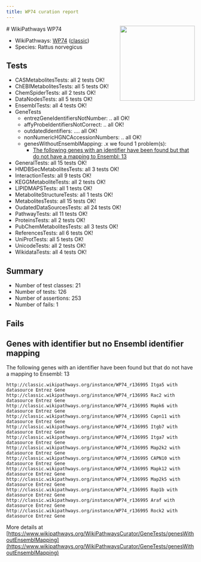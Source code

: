 ```yaml
---
title: WP74 curation report
---
```


<img style="float: right; width: 200px" src="https://upload.wikimedia.org/wikipedia/commons/thumb/8/83/Wplogo_with_text_500.png/640px-Wplogo_with_text_500.png" />
# WikiPathways WP74

* WikiPathways: [WP74](https://wikipathways.org/pathways/WP74) ([classic](https://classic.wikipathways.org/instance/WP74))
* Species: Rattus norvegicus
## Tests
* CASMetabolitesTests: all 2 tests OK!
* ChEBIMetabolitesTests: all 5 tests OK!
* ChemSpiderTests: all 2 tests OK!
* DataNodesTests: all 5 tests OK!
* EnsemblTests: all 4 tests OK!
* GeneTests
    * entrezGeneIdentifiersNotNumber: .. all OK!
    * affyProbeIdentifiersNotCorrect: .. all OK!
    * outdatedIdentifiers: .... all OK!
    * nonNumericHGNCAccessionNumbers: .. all OK!
    * genesWithoutEnsemblMapping: .x we found 1 problem(s):
        * [The following genes with an identifier have been found but that do not have a mapping to Ensembl: 13](#c4e54310)
* GeneralTests: all 15 tests OK!
* HMDBSecMetabolitesTests: all 3 tests OK!
* InteractionTests: all 9 tests OK!
* KEGGMetaboliteTests: all 2 tests OK!
* LIPIDMAPSTests: all 1 tests OK!
* MetaboliteStructureTests: all 1 tests OK!
* MetabolitesTests: all 15 tests OK!
* OudatedDataSourcesTests: all 24 tests OK!
* PathwayTests: all 11 tests OK!
* ProteinsTests: all 2 tests OK!
* PubChemMetabolitesTests: all 3 tests OK!
* ReferencesTests: all 6 tests OK!
* UniProtTests: all 5 tests OK!
* UnicodeTests: all 2 tests OK!
* WikidataTests: all 4 tests OK!


## Summary

* Number of test classes: 21
* Number of tests: 126
* Number of assertions: 253
* Number of fails: 1

## Fails

<a name="c4e54310" />

## Genes with identifier but no Ensembl identifier mapping

The following genes with an identifier have been found but that do not have a mapping to Ensembl: 13
```
http://classic.wikipathways.org/instance/WP74_r136995 Itga5 with datasource Entrez Gene
http://classic.wikipathways.org/instance/WP74_r136995 Rac2 with datasource Entrez Gene
http://classic.wikipathways.org/instance/WP74_r136995 Mapk6 with datasource Entrez Gene
http://classic.wikipathways.org/instance/WP74_r136995 Capn11 with datasource Entrez Gene
http://classic.wikipathways.org/instance/WP74_r136995 Itgb7 with datasource Entrez Gene
http://classic.wikipathways.org/instance/WP74_r136995 Itga7 with datasource Entrez Gene
http://classic.wikipathways.org/instance/WP74_r136995 Map2k2 with datasource Entrez Gene
http://classic.wikipathways.org/instance/WP74_r136995 CAPN10 with datasource Entrez Gene
http://classic.wikipathways.org/instance/WP74_r136995 Mapk12 with datasource Entrez Gene
http://classic.wikipathways.org/instance/WP74_r136995 Map2k5 with datasource Entrez Gene
http://classic.wikipathways.org/instance/WP74_r136995 Rap1b with datasource Entrez Gene
http://classic.wikipathways.org/instance/WP74_r136995 Araf with datasource Entrez Gene
http://classic.wikipathways.org/instance/WP74_r136995 Rock2 with datasource Entrez Gene
```

More details at [https://www.wikipathways.org/WikiPathwaysCurator/GeneTests/genesWithoutEnsemblMapping](https://www.wikipathways.org/WikiPathwaysCurator/GeneTests/genesWithoutEnsemblMapping)

